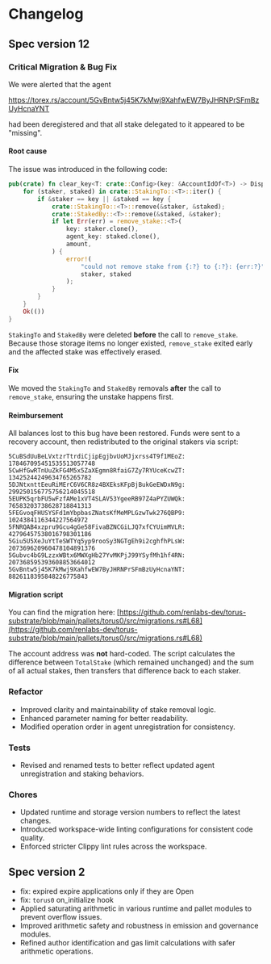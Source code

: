 # Changelog

## Spec version 12

### Critical Migration & Bug Fix

We were alerted that the agent

<https://torex.rs/account/5GvBntw5j45K7kMwj9XahfwEW7ByJHRNPrSFmBzUyHcnaYNT>

had been deregistered and that all stake delegated to it appeared to be "missing".

#### Root cause

The issue was introduced in the following code:

```rs
pub(crate) fn clear_key<T: crate::Config>(key: &AccountIdOf<T>) -> DispatchResult {
    for (staker, staked) in crate::StakingTo::<T>::iter() {
        if &staker == key || &staked == key {
            crate::StakingTo::<T>::remove(&staker, &staked);
            crate::StakedBy::<T>::remove(&staked, &staker);
            if let Err(err) = remove_stake::<T>(
                key: staker.clone(),
                agent_key: staked.clone(),
                amount,
            ) {
                error!(
                    "could not remove stake from {:?} to {:?}: {err:?}",
                    staker, staked
                );
            }
        }
    }
    Ok(())
}
```

`StakingTo` and `StakedBy` were deleted **before** the call to `remove_stake`.
Because those storage items no longer existed, `remove_stake` exited early and the affected stake was effectively erased.

#### Fix

We moved the `StakingTo` and `StakedBy` removals **after** the call to `remove_stake`, ensuring the unstake happens first.

#### Reimbursement

All balances lost to this bug have been restored. Funds were sent to a recovery account, then redistributed to the original stakers via script:

```text
5CuBSdUuBeLVxtzrTtrdiCjipEgjbvUoMJjxrss4T9f1MEoZ: 178467095451535513057748
5CwHfGwRTnUuZkFG4M5x5ZaXEgmn8RfaiG7Zy7RYUceKcwZT: 13425244249634765265782
5DJNtxnttEeuRiMErC6V6CR8z4BXEksKFpBjBukGeEWDxN9g: 299250156775756214045518
5EUPK5qrbFU5wFzfAMe1xVT4SLAV53YgeeRB97Z4aPYZUWQk: 76583203738628718841313
5FEGvoqFHUSYSFd1mYbpbasZNatsKfMeMPLGzwTwk276QBP9: 1024384116344227564972
5FNRQAB4xzpru9Gcu4gGe58FivaBZNCGiLJQ7xfCYUimMVLR: 42796457538016798301186
5Giu5U5XeJuYtTeSWTYq5yp9rooSy3NGTgEh9i2cghfhPLsW: 207369620960478104891376
5Gubvc4bG9LzzxWBtx6MWXgHb27YvMKPjJ99YSyfMh1hf4RN: 207368595393608853664012
5GvBntw5j45K7kMwj9XahfwEW7ByJHRNPrSFmBzUyHcnaYNT: 8826118395848226775843
```

#### Migration script

You can find the migration here:
[https://github.com/renlabs-dev/torus-substrate/blob/main/pallets/torus0/src/migrations.rs#L68](https://github.com/renlabs-dev/torus-substrate/blob/main/pallets/torus0/src/migrations.rs#L68)

The account address was **not** hard-coded. The script calculates the difference between `TotalStake` (which remained unchanged) and the sum of all actual stakes, then transfers that difference back to each staker.

### Refactor

- Improved clarity and maintainability of stake removal logic.
- Enhanced parameter naming for better readability.
- Modified operation order in agent unregistration for consistency.

### Tests

- Revised and renamed tests to better reflect updated agent unregistration and staking behaviors.

### Chores

- Updated runtime and storage version numbers to reflect the latest changes.
- Introduced workspace-wide linting configurations for consistent code quality.
- Enforced stricter Clippy lint rules across the workspace.

## Spec version 2

- fix: expired expire applications only if they are Open
- fix: `torus0` on_initialize hook
- Applied saturating arithmetic in various runtime and pallet modules to prevent overflow issues.
- Improved arithmetic safety and robustness in emission and governance modules.
- Refined author identification and gas limit calculations with safer arithmetic operations.

